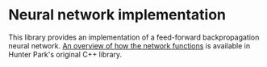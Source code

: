 # Neural network implementation

This library provides an implementation of a feed-forward backpropagation neural network. [An overview of how the network functions](https://github.com/faust1706/Neural-Network/blob/master/README.md) is available in Hunter Park's original C++ library.